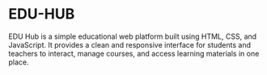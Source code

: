 # EDU-HUB
EDU Hub is a simple educational web platform built using HTML, CSS, and JavaScript. It provides a clean and responsive interface for students and teachers to interact, manage courses, and access learning materials in one place.
